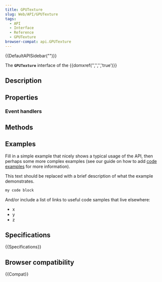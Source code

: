 ```yaml
---
title: GPUTexture
slug: Web/API/GPUTexture
tags:
  - API
  - Interface
  - Reference
  - GPUTexture
browser-compat: api.GPUTexture
---
```

{{DefaultAPISidebar("")}}

The **`GPUTexture`** interface of the {{domxref('','','','true')}} 

## Description

 

## Properties



### Event handlers



## Methods



## Examples

Fill in a simple example that nicely shows a typical usage of the API, then perhaps some more complex examples (see our guide on how to add [code examples](/en-US/docs/MDN/Contribute/Structures/Code_examples) for more information).

This text should be replaced with a brief description of what the example demonstrates.

```js
my code block
```

And/or include a list of links to useful code samples that live elsewhere:

*   x
*   y
*   z

## Specifications

{{Specifications}}

## Browser compatibility

{{Compat}}

